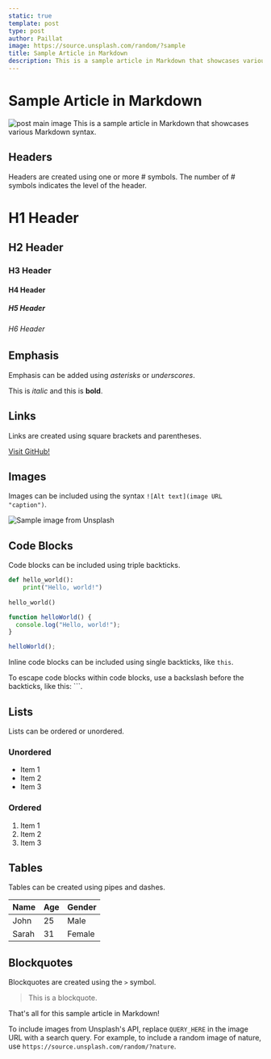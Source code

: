 ```yaml
---
static: true
template: post
type: post
author: Paillat
image: https://source.unsplash.com/random/?sample
title: Sample Article in Markdown
description: This is a sample article in Markdown that showcases various Markdown syntax. The purpose of this article is to test the Static Site Generator and the article hasn't any other purpose aside learning how to use the Static Site Generator.
---
```

# Sample Article in Markdown
<img src="<!-- image -->" alt="post main image" class="post-main-image">
This is a sample article in Markdown that showcases various Markdown syntax.

## Headers

Headers are created using one or more # symbols. The number of # symbols indicates the level of the header.

# H1 Header
## H2 Header
### H3 Header
#### H4 Header
##### H5 Header
###### H6 Header

## Emphasis

Emphasis can be added using *asterisks* or _underscores_.

This is *italic* and this is **bold**.

## Links

Links are created using square brackets and parentheses.

[Visit GitHub!](https://github.com)

## Images

Images can be included using the syntax `![Alt text](image URL "caption")`.

![Sample image from Unsplash](https://source.unsplash.com/random/?nature "Sample image from Unsplash")

## Code Blocks

Code blocks can be included using triple backticks.

```python
def hello_world():
    print("Hello, world!")
    
hello_world()
```

```javascript
function helloWorld() {
  console.log("Hello, world!");
}

helloWorld();
```


Inline code blocks can be included using single backticks, like `this`.

To escape code blocks within code blocks, use a backslash before the backticks, like this: \`\`\`.

## Lists

Lists can be ordered or unordered.

### Unordered

- Item 1
- Item 2
- Item 3

### Ordered

1. Item 1
2. Item 2
3. Item 3

## Tables

Tables can be created using pipes and dashes.

| Name  | Age | Gender |
|-------|-----|--------|
| John  | 25  | Male   |
| Sarah | 31  | Female |

## Blockquotes

Blockquotes are created using the `>` symbol.

> This is a blockquote.

That's all for this sample article in Markdown!

To include images from Unsplash's API, replace `QUERY_HERE` in the image URL with a search query. For example, to include a random image of nature, use `https://source.unsplash.com/random/?nature`.
